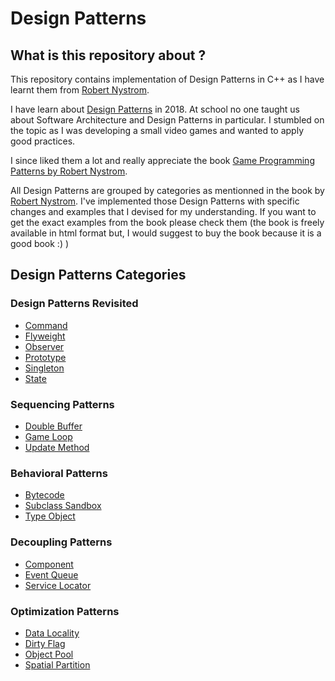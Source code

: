 # Design Patterns

## What is this repository about ?

This repository contains implementation of Design Patterns in C++ as I have learnt them from 
[Robert Nystrom](https://gameprogrammingpatterns.com/).

I have learn about [Design Patterns](https://en.wikipedia.org/wiki/Software_design_pattern) in 2018.
At school no one taught us about Software Architecture and Design Patterns in particular.
I stumbled on the topic as I was developing a small video games and wanted to apply good practices.

I since liked them a lot and really appreciate the book [Game Programming Patterns by Robert Nystrom](https://gameprogrammingpatterns.com/).

All Design Patterns are grouped by categories as mentionned in the book by 
[Robert Nystrom](https://gameprogrammingpatterns.com/). I've implemented those Design Patterns with specific changes and 
examples that I devised for my understanding. If you want to get the exact examples from the book please check them
(the book is freely available in html format but, I would suggest to buy the book because it is a good book :) )

## Design Patterns Categories

### Design Patterns Revisited

* [Command](command/README.md)
* [Flyweight](flyweight/README.md)
* [Observer](observer/README.md)
* [Prototype](prototype/README.md)
* [Singleton](singleton/README.md)
* [State](state/README.md)

### Sequencing Patterns

* [Double Buffer](double_buffer/README.md)
* [Game Loop](game_loop/README.md)
* [Update Method](update_method/README.md)

### Behavioral Patterns

* [Bytecode](bytecode/README.md)
* [Subclass Sandbox](subclass_sandbox/README.md)
* [Type Object](type_object/README.md)


### Decoupling Patterns

* [Component](component/README.md)
* [Event Queue](event_queue/README.md)
* [Service Locator](service_locator/README.md)


### Optimization Patterns

* [Data Locality](data_locality/README.md)
* [Dirty Flag](dirty_flag/README.md)
* [Object Pool](object_pool/README.md)
* [Spatial Partition](spatial_partition/README.md)
